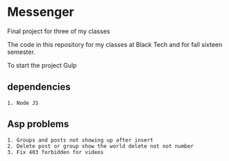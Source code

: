 # Messenger

Final project for three of my classes

The code in this repository for my classes at Black Tech and for fall sixteen semester.

To start the project Gulp

## dependencies
    1. Node JS

## Asp problems
    1. Groups and posts not showing up after insert
    2. Delete post or group show the world delete not not number
    3. Fix 403 forbidden for videos  
